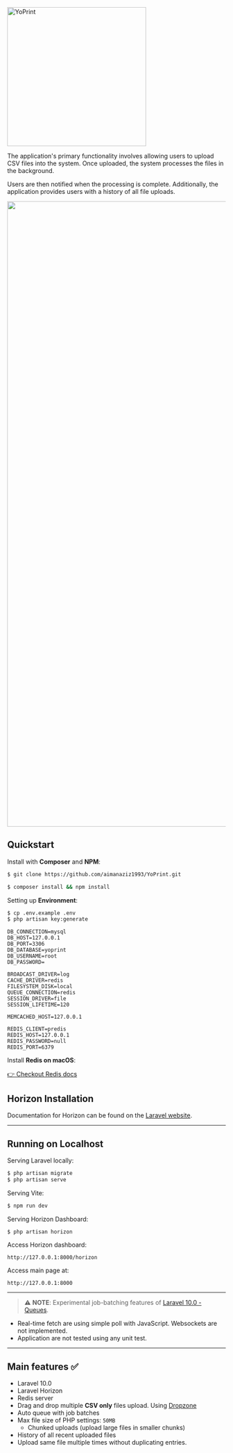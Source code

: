 <img width="320" alt="YoPrint" src="https://github.com/aimanaziz1993/YoPrint/assets/43428455/9e7e66de-2262-4761-8b79-fe38d7ff1052" />

The application's primary functionality involves allowing users to upload CSV files into the
system. Once uploaded, the system processes the files in the background. 

Users are then notified when the processing is complete. Additionally, the application provides users with a
history of all file uploads.

<div align="center">
  <img width="1440" alt="Main page" src="https://github.com/aimanaziz1993/YoPrint/assets/43428455/e4e6656c-38f2-487e-9565-80ec32670299">
</div>

## Quickstart

Install with **Composer** and **NPM**:

```bash
$ git clone https://github.com/aimanaziz1993/YoPrint.git

$ composer install && npm install
```

Setting up **Environment**:

```bash
$ cp .env.example .env
$ php artisan key:generate
```

```env
DB_CONNECTION=mysql
DB_HOST=127.0.0.1
DB_PORT=3306
DB_DATABASE=yoprint
DB_USERNAME=root
DB_PASSWORD=

BROADCAST_DRIVER=log
CACHE_DRIVER=redis
FILESYSTEM_DISK=local
QUEUE_CONNECTION=redis
SESSION_DRIVER=file
SESSION_LIFETIME=120

MEMCACHED_HOST=127.0.0.1

REDIS_CLIENT=predis
REDIS_HOST=127.0.0.1
REDIS_PASSWORD=null
REDIS_PORT=6379
```

Install **Redis on macOS**:

[👉 Checkout Redis docs](https://redis.io/docs/getting-started/installation/install-redis-on-mac-os/)

## Horizon Installation

Documentation for Horizon can be found on the [Laravel website](https://laravel.com/docs/horizon).

---

## Running on Localhost

Serving Laravel locally:

```bash
$ php artisan migrate
$ php artisan serve
```

Serving Vite:

```bash
$ npm run dev
```

Serving Horizon Dashboard:

```bash
$ php artisan horizon
```

Access Horizon dashboard:

`http://127.0.0.1:8000/horizon`

Access main page at:

`http://127.0.0.1:8000`

---

> ⚠️ **NOTE**: Experimental job-batching features of [Laravel 10.0 - Queues](https://laravel.com/docs/10.x/queues#job-batching).
- Real-time fetch are using simple poll with JavaScript. Websockets are not implemented.
- Application are not tested using any unit test.

---

## Main features ✅

- Laravel 10.0
- Laravel Horizon
- Redis server
- Drag and drop multiple **CSV only** files upload. Using [Dropzone](https://github.com/dropzone/dropzone)
- Auto queue with job batches
- Max file size of PHP settings: `50MB`
  - Chunked uploads (upload large files in smaller chunks)
- History of all recent uploaded files
- Upload same file multiple times without duplicating entries.